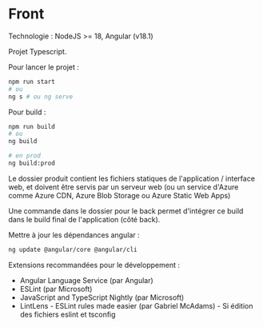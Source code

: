 # Front

Technologie : NodeJS >= 18, Angular (v18.1)

Projet Typescript.

Pour lancer le projet :

```sh
npm run start
# ou
ng s # ou ng serve
```

Pour build :

```sh
npm run build
# ou
ng build

# en prod
ng build:prod
```

Le dossier produit contient les fichiers statiques de l'application / interface web, et doivent être servis par un serveur web (ou un service d'Azure comme Azure CDN, Azure Blob Storage ou Azure Static Web Apps)

Une commande dans le dossier pour le back permet d'intégrer ce build dans le build final de l'application (côté back).

Mettre à jour les dépendances angular :
```sh
ng update @angular/core @angular/cli
```

Extensions recommandées pour le développement :
- Angular Language Service (par Angular)
- ESLint (par Microsoft)
- JavaScript and TypeScript Nightly (par Microsoft)
- LintLens - ESLint rules made easier (par Gabriel McAdams) - Si édition des fichiers eslint et tsconfig
